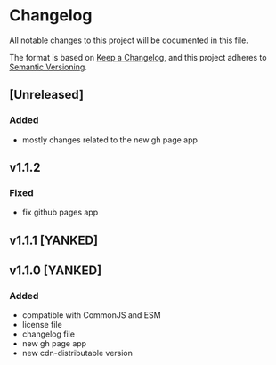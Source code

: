 # Changelog

All notable changes to this project will be documented in this file.

The format is based on [Keep a Changelog](https://keepachangelog.com/en/1.1.0/),
and this project adheres to [Semantic Versioning](https://semver.org/spec/v2.0.0.html).

## [Unreleased]

### Added

- mostly changes related to the new gh page app

## v1.1.2

### Fixed

- fix github pages app

## v1.1.1 [YANKED]

## v1.1.0 [YANKED]

### Added

- compatible with CommonJS and ESM
- license file
- changelog file
- new gh page app
- new cdn-distributable version
